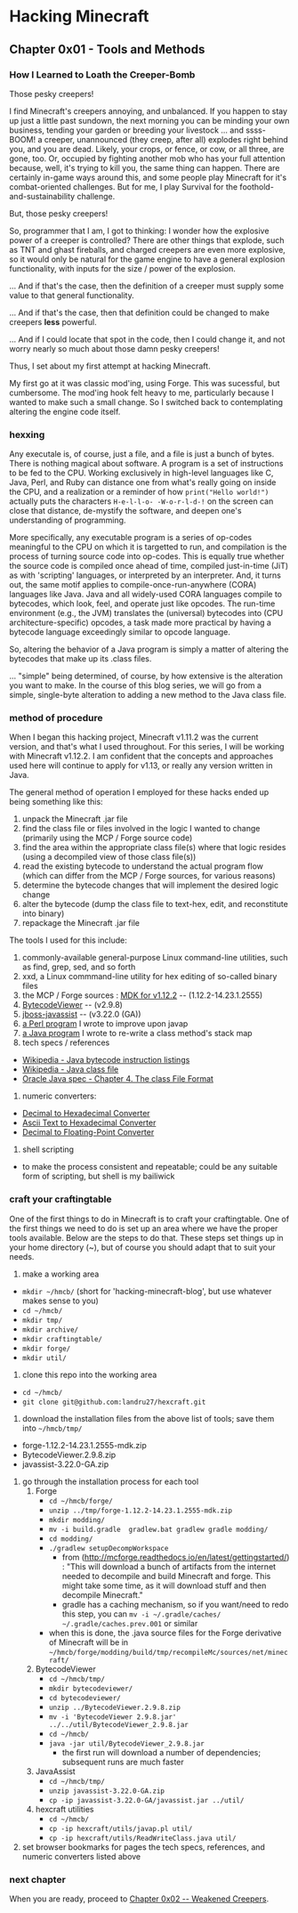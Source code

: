 # Hacking Minecraft

## Chapter 0x01 - Tools and Methods

### How I Learned to Loath the Creeper-Bomb

Those pesky creepers!

I find Minecraft's creepers annoying, and unbalanced.  If you happen to stay up just a little past sundown, the next morning you can be minding your own business, tending your garden or breeding your livestock ... and ssss-BOOM! a creeper, unannounced (they creep, after all) explodes right behind you, and you are dead.  Likely, your crops, or fence, or cow, or all three, are gone, too.  Or, occupied by fighting another mob who has your full attention because, well, it's trying to kill you, the same thing can happen.  There are certainly in-game ways around this, and some people play Minecraft for it's combat-oriented challenges.  But for me, I play Survival for the foothold-and-sustainability challenge.

But, those pesky creepers!

So, programmer that I am, I got to thinking: I wonder how the explosive power of a creeper is controlled?  There are other things that explode, such as TNT and ghast fireballs, and charged creepers are even more explosive, so it would only be natural for the game engine to have a general explosion functionality, with inputs for the size / power of the explosion.

... And if that's the case, then the definition of a creeper must supply some value to that general functionality.

... And if that's the case, then that definition could be changed to make creepers **less** powerful.

... And if I could locate that spot in the code, then I could change it, and not worry nearly so much about those damn pesky creepers!

Thus, I set about my first attempt at hacking Minecraft.

My first go at it was classic mod'ing, using Forge.  This was sucessful, but cumbersome.  The mod'ing hook felt heavy to me, particularly because I wanted to make such a small change.  So I switched back to contemplating altering the engine code itself.


### hexxing

Any executale is, of course, just a file, and a file is just a bunch of bytes.  There is nothing magical about software.  A program is a set of instructions to be fed to the CPU.  Working exclusively in high-level languages like C, Java, Perl, and Ruby can distance one from what's really going on inside the CPU, and a realization or a reminder of how `print("Hello world!")` actually puts the characters `H-e-l-l-o- -W-o-r-l-d-!` on the screen can close that distance, de-mystify the software, and deepen one's understanding of programming.

More specifically, any executable program is a series of op-codes meaningful to the CPU on which it is targetted to run, and compilation is the process of turning source code into op-codes.  This is equally true whether the source code is compiled once ahead of time, compiled just-in-time (JiT) as with 'scripting' languages, or interpreted by an interpreter.  And, it turns out, the same motif applies to compile-once-run-anywhere (CORA) languages like Java.  Java and all widely-used CORA languages compile to bytecodes, which look, feel, and operate just like opcodes.  The run-time environment (e.g., the JVM) translates the (universal) bytecodes into (CPU architecture-specific) opcodes, a task made more practical by having a bytecode language exceedingly similar to opcode language.

So, altering the behavior of a Java program is simply a matter of altering the bytecodes that make up its .class files.

... "simple" being determined, of course, by how extensive is the alteration you want to make.  In the course of this blog series, we will go from a simple, single-byte alteration to adding a new method to the Java class file.


### method of procedure

When I began this hacking project, Minecraft v1.11.2 was the current version, and that's what I used throughout.  For this series, I will be working with Minecraft v1.12.2.  I am confident that the concepts and approaches used here will continue to apply for v1.13, or really any version written in Java.

The general method of operation I employed for these hacks ended up being something like this:

1. unpack the Minecraft .jar file
1. find the class file or files involved in the logic I wanted to change (primarily using the MCP / Forge source code)
1. find the area within the appropriate class file(s) where that logic resides (using a decompiled view of those class file(s))
1. read the existing bytecode to understand the actual program flow (which can differ from the MCP / Forge sources, for various reasons)
1. determine the bytecode changes that will implement the desired logic change
1. alter the bytecode (dump the class file to text-hex, edit, and reconstitute into binary)
1. repackage the Minecraft .jar file

The tools I used for this include:

1. commonly-available general-purpose Linux command-line utilities, such as find, grep, sed, and so forth
1. xxd, a Linux commmand-line utility for hex editing of so-called binary files
1. the MCP / Forge sources : [MDK for v1.12.2](https://files.minecraftforge.net/maven/net/minecraftforge/forge/index_1.12.2.html) -- (1.12.2-14.23.1.2555)
1. [BytecodeViewer](https://bytecodeviewer.com/) -- (v2.9.8)
1. [jboss-javassist](http://jboss-javassist.github.io/javassist/) -- (v3.22.0 (GA))
1. [a Perl program](https://github.com/landru27/hexcraft/tree/master/utils) I wrote to improve upon javap
1. [a Java program](https://github.com/landru27/hexcraft/tree/master/utils) I wrote to re-write a class method's stack map
1. tech specs / references
  * [Wikipedia - Java bytecode instruction listings](https://en.wikipedia.org/wiki/Java_bytecode_instruction_listings)
  * [Wikipedia - Java class file](https://en.wikipedia.org/wiki/Java_class_file)
  * [Oracle Java spec - Chapter 4. The class File Format](https://docs.oracle.com/javase/specs/jvms/se7/html/jvms-4.html)
1. numeric converters:
  * [Decimal to Hexadecimal Converter](http://www.binaryhexconverter.com/decimal-to-hex-converter)
  * [Ascii Text to Hexadecimal Converter](http://www.binaryhexconverter.com/ascii-text-to-hex-converter)
  * [Decimal to Floating-Point Converter](http://www.exploringbinary.com/floating-point-converter)
1. shell scripting
  * to make the process consistent and repeatable; could be any suitable form of scripting, but shell is my bailiwick


### craft your craftingtable

One of the first things to do in Minecraft is to craft your craftingtable.  One of the first things we need to do is set up an area where we have the proper tools available.  Below are the steps to do that.  These steps set things up in your home directory (~), but of course you should adapt that to suit your needs.

1. make a working area
  * `mkdir ~/hmcb/`  (short for 'hacking-minecraft-blog', but use whatever makes sense to you)
  * `cd ~/hmcb/`
  * `mkdir tmp/`
  * `mkdir archive/`
  * `mkdir craftingtable/`
  * `mkdir forge/`
  * `mkdir util/`
1. clone this repo into the working area
  * `cd ~/hmcb/`
  * `git clone git@github.com:landru27/hexcraft.git`
1. download the installation files from the above list of tools; save them into `~/hmcb/tmp/`
  * forge-1.12.2-14.23.1.2555-mdk.zip
  * BytecodeViewer.2.9.8.zip
  * javassist-3.22.0-GA.zip
1. go through the installation process for each tool
   1. Forge
      * `cd ~/hmcb/forge/`
      * `unzip ../tmp/forge-1.12.2-14.23.1.2555-mdk.zip`
      * `mkdir modding/`
      * `mv -i build.gradle  gradlew.bat gradlew gradle modding/`
      * `cd modding/`
      * `./gradlew setupDecompWorkspace`
        * from (http://mcforge.readthedocs.io/en/latest/gettingstarted/) : "This will download a bunch of artifacts from the internet needed to decompile and build Minecraft and forge. This might take some time, as it will download stuff and then decompile Minecraft."
        * gradle has a caching mechanism, so if you want/need to redo this step, you can `mv -i ~/.gradle/caches/ ~/.gradle/caches.prev.001` or similar
      * when this is done, the .java source files for the Forge derivative of Minecraft will be in `~/hmcb/forge/modding/build/tmp/recompileMc/sources/net/minecraft/`
   1. BytecodeViewer
      * `cd ~/hmcb/tmp/`
      * `mkdir bytecodeviewer/`
      * `cd bytecodeviewer/`
      * `unzip ../BytecodeViewer.2.9.8.zip`
      * `mv -i 'BytecodeViewer 2.9.8.jar' ../../util/BytecodeViewer_2.9.8.jar`
      * `cd ~/hmcb/`
      * `java -jar util/BytecodeViewer_2.9.8.jar`
        * the first run will download a number of dependencies; subsequent runs are much faster
   1. JavaAssist
      * `cd ~/hmcb/tmp/`
      * `unzip javassist-3.22.0-GA.zip`
      * `cp -ip javassist-3.22.0-GA/javassist.jar ../util/`
   1. hexcraft utilities
      * `cd ~/hmcb/`
      * `cp -ip hexcraft/utils/javap.pl util/`
      * `cp -ip hexcraft/utils/ReadWriteClass.java util/`
1. set browser bookmarks for pages the tech specs, references, and numeric converters listed above


### next chapter

When you are ready, proceed to [Chapter 0x02 -- Weakened Creepers](/hexcraft/blog/chapter-02-weakened-creepers.html).
